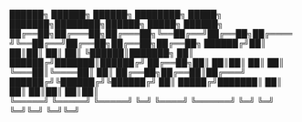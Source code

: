 ██████╗  ██████╗  ██████╗ ████████╗ █████╗ ███████╗████████╗██████╗  █████╗ ██████╗ 
██╔══██╗██╔═══██╗██╔═══██╗╚══██╔══╝██╔══██╗██╔════╝╚══██╔══╝██╔══██╗██╔══██╗██╔══██╗
██████╔╝██║   ██║██║   ██║   ██║   ╚██████║███████╗   ██║   ██████╔╝███████║██████╔╝
██╔══██╗██║   ██║██║   ██║   ██║    ╚═══██║╚════██║   ██║   ██╔══██╗██╔══██║██╔═══╝ 
██████╔╝╚██████╔╝╚██████╔╝   ██║    █████╔╝███████║   ██║   ██║  ██║██║  ██║██║     
╚═════╝  ╚═════╝  ╚═════╝    ╚═╝    ╚════╝ ╚══════╝   ╚═╝   ╚═╝  ╚═╝╚═╝  ╚═╝╚═╝     
                                                                                    
